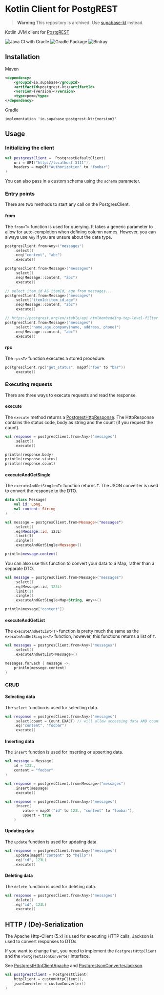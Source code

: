 # Kotlin Client for PostgREST

> **Warning**
> This repository is archived. Use [supabase-kt](https://github.com/supabase-community/supabase-kt) instead.

Kotlin JVM client for [PostgREST](https://postgrest.org/)

![Java CI with Gradle](https://img.shields.io/github/workflow/status/supabase/postgrest-kt/Java%20CI%20with%20Gradle?label=BUILD&style=for-the-badge)
![Gradle Package](https://img.shields.io/github/workflow/status/supabase/postgrest-kt/Gradle%20Package?label=PUBLISH&style=for-the-badge)
![Bintray](https://img.shields.io/bintray/v/supabase/supabase/postgrest-kt?style=for-the-badge)

## Installation

Maven

```xml
<dependency>
    <groupId>io.supabase</groupId>
    <artifactId>postgrest-kt</artifactId>
    <version>{version}</version>
    <type>pom</type>
</dependency>
```

Gradle

```
implementation 'io.supabase:postgrest-kt:{version}'
```

## Usage

### Initializing the client

```kotlin
val postgrestClient =  PostgrestDefaultClient(
    uri = URI("http://localhost:3111"),
    headers = mapOf("Authorization" to "foobar")
)
```

You can also pass in a custom schema using the `schema` parameter.

### Entry points

There are two methods to start any call on the PostgresClient.

#### from<T>

The `from<T>` function is used for querying.
It takes a generic parameter to allow for auto-completion when defining column names.
However, you can always use `Any` if you are unsure about the data type.

```kotlin
postgresClient.from<Any>("messages")
    .select()
    .neq("content", "abc")
    .execute()

postgresClient.from<Message>("messages")
    .select()
    .neq(Message::content, "abc")
    .execute()

// select item_id AS itemId, age from messages...
postgresClient.from<Message>("messages")
    .select("itemId:item_id,age")
    .neq(Message::content, "abc")
    .execute()

// https://postgrest.org/en/stable/api.html#embedding-top-level-filter
postgresClient.from<Message>("messages")
    .select("name,age,company(name, address, phone)")
    .neq(Message::content, "abc")
    .execute()
```

#### rpc<T>

The `rpc<T>` function executes a stored procedure.

```kotlin
postgresClient.rpc("get_status", mapOf("foo" to "bar"))
    .execute()
```

### Executing requests

There are three ways to execute requests and read the response.

#### execute

The `execute` method returns a [PostgrestHttpResponse](src/main/kotlin/io/supabase/postgrest/http/PostgrestHttpResponse.kt).
The HttpResponse contains the status code, body as string and the count (if you request the count).

```kotlin
val response = postgresClient.from<Any>("messages")
    .select()
    .execute()

println(response.body)
println(response.status)
println(response.count)
```

#### executeAndGetSingle<T>

The `executeAndGetSingle<T>` function returns `T`.
The JSON converter is used to convert the response to the DTO.

```kotlin
data class Message(
    val id: Long,
    val content: String
)

val message = postgresClient.from<Message>("messages")
    .select()
    .eq(Message::id, 123L)
    .limit(1)
    .single()
    .executeAndGetSingle<Message>()

println(message.content)
```

You can also use this function to convert your data to a Map, rather than a separate DTO.

```kotlin
val message = postgresClient.from<Message>("messages")
    .select()
    .eq(Message::id, 123L)
    .limit(1)
    .single()
    .executeAndGetSingle<Map<String, Any>>()

println(message["content"])
```

#### executeAndGetList<T>

The `executeAndGetList<T>` function is pretty much the same as the `executeAndGetSingle<T>` function, however,
this functions returns a list of `T`.

```kotlin
val messages = postgresClient.from<Any>("messages")
    .select()
    .executeAndGetList<Message>()

messages.forEach { message ->
    println(messege.content)
}
```

### CRUD

#### Selecting data

The `select` function is used for selecting data.

```kotlin
val response = postgresClient.from<Any>("messages")
    .select(count = Count.EXACT) // will allow accessing data AND count
    .eq("content", "foobar")
    .execute()
```

#### Inserting data

The `insert` function is used for inserting or upserting data.

```kotlin
val message = Message(
    id = 123L,
    content = "foobar"
)

val response = postgresClient.from<Message>("messages")
    .insert(message)
    .execute()

val response = postgresClient.from<Any>("messages")
    .insert(
        value = mapOf("id" to 123L, "content" to "foobar"),
        upsert = true
    )
```

#### Updating data

The `update` function is used for updating data.

```kotlin
val response = postgresClient.from<Any>("messages")
    .update(mapOf("content" to "hello"))
    .eq("id", 123L)
    .execute()
```

#### Deleting data

The `delete` function is used for deleting data.

```kotlin
val response = postgresClient.from<Any>("messages")
    .delete()
    .eq("id", 123L)
    .execute()
```

## HTTP / (De)-Serialization

The Apache Http-Client (5.x) is used for executing HTTP calls, Jackson is used to convert responses to DTOs.

If you want to change that, you need to implement the `PostgrestHttpClient` and the `PostgrestJsonConverter` interface.

See [PostgrestHttpClientApache](src/main/kotlin/io/supabase/postgrest/http/PostgrestHttpClientApache.kt) and [PostgrestsonConverterJackson](src/main/kotlin/io/supabase/postgrest/json/PostgrestJsonConverterJackson.kt).

```kotlin
val postgrestClient = PostgrestClient(
    httpClient = customHttpClient(),
    jsonConverter = customConverter()
)
```
